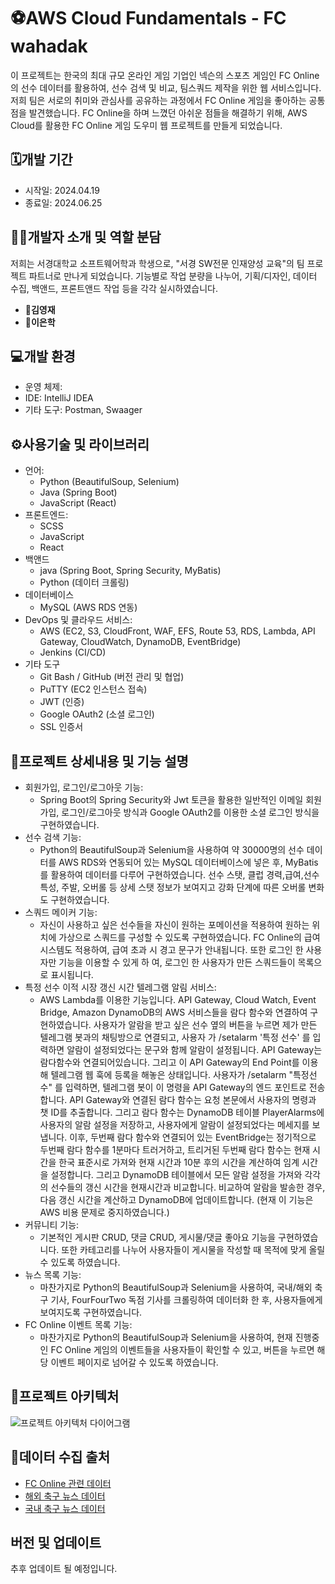 # ⚽AWS Cloud Fundamentals - FC wahadak

이 프로젝트는 한국의 최대 규모 온라인 게임 기업인 넥슨의 스포츠 게임인 FC Online의 선수 데이터를 활용하여, 선수 검색 및 비교, 팀스쿼드 제작을
위한 웹 서비스입니다. 저희 팀은 서로의 취미와 관심사를 공유하는 과정에서 FC Online 게임을 좋아하는 공통점을 발견했습니다. FC Online을 하며 느꼈던 
아쉬운 점들을 해결하기 위해, AWS Cloud를 활용한 FC Online 게임 도우미 웹 프로젝트를 만들게 되었습니다.

## 🗓️개발 기간

- 시작일: 2024.04.19
- 종료일: 2024.06.25

## 👨‍💻개발자 소개 및 역할 분담

저희는 서경대학교 소프트웨어학과 학생으로, "서경 SW전문 인재양성 교육"의 팀 프로젝트 파트너로 만나게 되었습니다.
기능별로 작업 분량을 나누어, 기획/디자인, 데이터 수집, 백앤드, 프론트앤드 작업 등을 각각 실시하였습니다.

- 🧒**김영재**
- 👦**이은학**

## 💻개발 환경

- 운영 체제: 
- IDE: IntelliJ IDEA
- 기타 도구: Postman, Swaager

## ⚙️사용기술 및 라이브러리

- 언어:
    - Python (BeautifulSoup, Selenium)
    - Java (Spring Boot)
    - JavaScript (React)
- 프론트엔드:
    - SCSS
    - JavaScript
    - React
- 백앤드
    - java (Spring Boot, Spring Security, MyBatis)
    - Python (데이터 크롤링)
- 데이터베이스
    - MySQL (AWS RDS 연동)
- DevOps 및 클라우드 서비스:
    - AWS (EC2, S3, CloudFront, WAF, EFS, Route 53, RDS, Lambda, API Gateway, CloudWatch, DynamoDB, EventBridge)
    - Jenkins (CI/CD)
- 기타 도구
    - Git Bash / GitHub (버전 관리 및 협업)
    - PuTTY (EC2 인스턴스 접속)
    - JWT (인증)
    - Google OAuth2 (소셜 로그인)
    - SSL 인증서

## 📌프로젝트 상세내용 및 기능 설명

- 회원가입, 로그인/로그아웃 기능:
    - Spring Boot의 Spring Security와 Jwt 토큰을 활용한 일반적인 이메일 회원가입, 로그인/로그아웃 방식과 Google OAuth2를 이용한 소셜 로그인 방식을 구현하였습니다.
- 선수 검색 기능:
    - Python의 BeautifulSoup과 Selenium을 사용하여 약 30000명의 선수 데이터를 AWS RDS와 연동되어 있는 MySQL 데이터베이스에 넣은 후, MyBatis를 활용하여 데이터를 다루어 구현하였습니다. 선수 스탯, 클럽 경력,급여,선수 특성, 주발, 오버롤 등 상세 스탯 정보가 보여지고 강화 단계에 따른 오버롤 변화도 구현하였습니다.
- 스쿼드 메이커 기능:
    - 자신이 사용하고 싶은 선수들을 자신이 원하는 포메이션을 적용하여 원하는 위치에 가상으로 스쿼드를 구성할 수 있도록 구현하였습니다. FC Online의 급여 시스템도 적용하여, 급여 초과 시 경고 문구가 안내됩니다. 또한 로그인 한 사용자만 기능을 이용할 수 있게 하       여, 로그인 한 사용자가 만든 스쿼드들이 목록으로 표시됩니다.
- 특정 선수 이적 시장 갱신 시간 텔레그램 알림 서비스:
    - AWS Lambda를 이용한 기능입니다. API Gateway, Cloud Watch, Event Bridge, Amazon DynamoDB의 AWS 서비스들을 람다 함수와 연결하여 구현하였습니다. 사용자가 알람을 받고 싶은 선수 옆의 버튼을 누르면 제가 만든 텔레그램 봇과의 채팅방으로 연결되고, 사용자        가 /setalarm '특정 선수' 를 입력하면 알람이 설정되었다는 문구와 함께 알람이 설정됩니다. API Gateway는 람다함수와 연결되어있습니다. 그리고 이 API Gateway의 End Point를 이용해 텔레그램 웹 훅에 등록을 해놓은 상태입니다. 사용자가 /setalarm "특정선          수" 를 입력하면, 텔레그램 봇이 이 명령을 API Gateway의 엔드 포인트로 전송합니다. API Gateway와 연결된 람다 함수는 요청 본문에서 사용자의 명령과 챗 ID를 추출합니다. 그리고 람다 함수는 DynamoDB 테이블 PlayerAlarms에 사용자의 알람 설정을 저장하고,
       사용자에게 알람이 설정되었다는 메세지를 보냅니다. 이후, 두번째 람다 함수와 연결되어 있는 EventBridge는 정기적으로 두번째 람다 함수를 1분마다 트러거하고,
       트리거된 두번째 람다 함수는 현재 시간을 한국 표준시로 가져와 현재 시간과 10분 후의 시간을 계산하여 임계 시간을 설정합니다. 그리고 DynamoDB 테이블에서 모든 알람 설정을 가져와 각각의 선수들의 갱신 시간을 현재시간과 비교합니다. 비교하여 알람을 발송한
       경우, 다음 갱신 시간을 계산하고 DynamoDB에 업데이트합니다. (현재 이 기능은 AWS 비용 문제로 중지하였습니다.)
- 커뮤니티 기능:
    - 기본적인 게시판 CRUD, 댓글 CRUD, 게시물/댓글 좋아요 기능을 구현하였습니다. 또한 카테고리를 나누어 사용자들이 게시물을 작성할 때 목적에 맞게 올릴 수 있도록 하였습니다.
- 뉴스 목록 기능:
    - 마찬가지로 Python의 BeautifulSoup과 Selenium을 사용하여, 국내/해외 축구 기사, FourFourTwo 독점 기사를 크롤링하여 데이터화 한 후, 사용자들에게 보여지도록 구현하였습니다.
- FC Online 이벤트 목록 기능:
    - 마찬가지로 Python의 BeautifulSoup과 Selenium을 사용하여, 현재 진행중인 FC Online 게임의 이벤트들을 사용자들이 확인할 수 있고, 버튼을 누르면 해당 이벤트 페이지로 넘어갈 수 있도록 하였습니다.           

## 📃프로젝트 아키텍처

![프로젝트 아키텍처 다이어그램](./김영재,이은학_AWS_Cloud_Fundamentals_시스템구성도.png)

## 🔗데이터 수집 출처

- [FC Online 관련 데이터](https://fconline.nexon.com/main/index)
- [해외 축구 뉴스 데이터](https://www.fourfourtwo.com/)
- [국내 축구 뉴스 데이터](https://www.besteleven.com/)

## 버전 및 업데이트

추후 업데이트 될 예정입니다.
